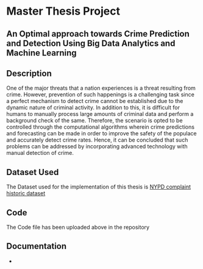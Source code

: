 # Master Thesis Project

## An Optimal approach towards Crime Prediction and Detection Using Big Data Analytics and Machine Learning

## Description
One of the major threats that a nation experiences is a threat resulting from crime. However, prevention of such happenings is a challenging task since a perfect mechanism to detect crime cannot be established due to the dynamic nature of criminal activity. In addition to this, it is difficult for humans to manually process large amounts of criminal data and perform a background check of the same. Therefore, the scenario is opted to be controlled through the computational algorithms wherein crime predictions and forecasting can be made in order to improve the safety of the populace and accurately detect crime rates. Hence, it can be concluded that such problems can be addressed by incorporating advanced technology with manual detection of crime.

## Dataset Used
The Dataset used for the implementation of this thesis is [NYPD complaint historic dataset ](https://data.cityofnewyork.us/Public-Safety/NYPD-Complaint-Data-Historic/qgea-i56i)

## Code
The Code file has been uploaded above in the repository

## Documentation

- 
